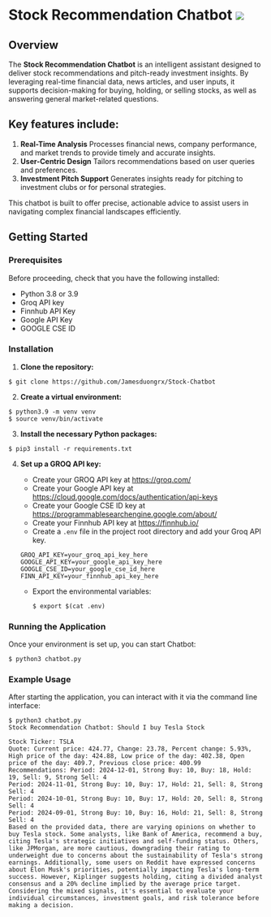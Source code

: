 # Stock Recommendation Chatbot ![](https://github.com/Jamesduongrx/Stock-Chatbot/actions/workflows/tests.yml/badge.svg)

## Overview

The **Stock Recommendation Chatbot** is an intelligent assistant designed to deliver stock recommendations and pitch-ready investment insights. By leveraging real-time financial data, news articles, and user inputs, it supports decision-making for buying, holding, or selling stocks, as well as answering general market-related questions.

## Key features include:
1.	**Real-Time Analysis**
    Processes financial news, company performance, and market trends to provide timely and accurate insights.
2.	**User-Centric Design**
    Tailors recommendations based on user queries and preferences.
3.	**Investment Pitch Support**
    Generates insights ready for pitching to investment clubs or for personal strategies.

This chatbot is built to offer precise, actionable advice to assist users in navigating complex financial landscapes efficiently.

## Getting Started

### Prerequisites

Before proceeding, check that you have the following installed:

- Python 3.8 or 3.9
- Groq API key
- Finnhub API Key
- Google API Key
- GOOGLE CSE ID

### Installation
1. **Clone the repository:**
```
$ git clone https://github.com/Jamesduongrx/Stock-Chatbot
```

2. **Create a virtual environment:**

```
$ python3.9 -m venv venv
$ source venv/bin/activate
```

3. **Install the necessary Python packages:**

```
$ pip3 install -r requirements.txt
```

4. **Set up a GROQ API key:**
    - Create your GROQ API key at https://groq.com/
    - Create your Google API key at https://cloud.google.com/docs/authentication/api-keys
    - Create your Google CSE ID key at https://programmablesearchengine.google.com/about/
    - Create your Finnhub API key at https://finnhub.io/
    - Create a `.env` file in the project root directory and add your Groq API key.
    
    ```
    GROQ_API_KEY=your_groq_api_key_here
    GOOGLE_API_KEY=your_google_api_key_here
    GOOGLE_CSE_ID=your_google_cse_id_here
    FINN_API_KEY=your_finnhub_api_key_here
    ```

    - Export the environmental variables:
        ```
        $ export $(cat .env)
        ```

### Running the Application
Once your environment is set up, you can start Chatbot:
```
$ python3 chatbot.py
```

### Example Usage
After starting the application, you can interact with it via the command line interface:

```
$ python3 chatbot.py 
Stock Recommendation Chatbot: Should I buy Tesla Stock

Stock Ticker: TSLA
Quote: Current price: 424.77, Change: 23.78, Percent change: 5.93%, High price of the day: 424.88, Low price of the day: 402.38, Open price of the day: 409.7, Previous close price: 400.99
Recommendations: Period: 2024-12-01, Strong Buy: 10, Buy: 18, Hold: 19, Sell: 9, Strong Sell: 4
Period: 2024-11-01, Strong Buy: 10, Buy: 17, Hold: 21, Sell: 8, Strong Sell: 4
Period: 2024-10-01, Strong Buy: 10, Buy: 17, Hold: 20, Sell: 8, Strong Sell: 4
Period: 2024-09-01, Strong Buy: 10, Buy: 16, Hold: 21, Sell: 8, Strong Sell: 4
Based on the provided data, there are varying opinions on whether to buy Tesla stock. Some analysts, like Bank of America, recommend a buy, citing Tesla's strategic initiatives and self-funding status. Others, like JPMorgan, are more cautious, downgrading their rating to underweight due to concerns about the sustainability of Tesla's strong earnings. Additionally, some users on Reddit have expressed concerns about Elon Musk's priorities, potentially impacting Tesla's long-term success. However, Kiplinger suggests holding, citing a divided analyst consensus and a 20% decline implied by the average price target. Considering the mixed signals, it's essential to evaluate your individual circumstances, investment goals, and risk tolerance before making a decision.
```